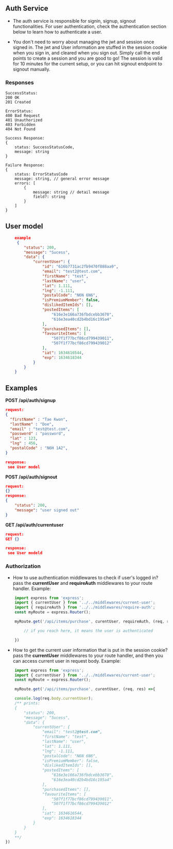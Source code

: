 ## Auth Service

- The auth service is responsible for signin, signup, signout functionalities. For user authentication, check the authentication section below to learn how to authenticate a user.

- You don't need to worry about managing the jwt and session once signed in. The jwt and User information are stuffed in the session cookie when you sign in, and cleared when you sign out. Simply call the end points to create a session and you are good to go! The session is valid for 10 minutes for the current setup, or you can hit signout endpoint to signout manually.

### Responses

```
SuccessStatus:
200 OK
201 Created

ErrorStatus:
400 Bad Request
401 Unauthorized
403 Forbidden
404 Not Found

Success Response:
{
    status: SuccessStatusCode,
    message: string
}

Failure Response:
{
    status: ErrorStatusCode
    message: string, // general error message
    errors: [
        {
            message: string // detail message
            field?: string 
        }
    ]
}
```

## User model
```json
    example
     {
        "status": 200,
        "message": "Sucess",
        "data": {
            "currentUser": {
                "id": "616b7731ac2fb9470f888aa9",
                "email": "test2@test.com",
                "firstName": "test",
                "lastName": "user",
                "lat": 1.111,
                "lng": -1.111,
                "postalCode": "N6N 6N6",
                "isPremiumMember": false,
                "dislikedItemIds": [],
                "postedItems": [
                    "616e3e166a736fbdcebb3670",
                    "616e3ea40cd2b4bd16c195a4"
                ],
                "purchasedItems": [],
                "favouriteItems": [
                    "507f1f77bcf86cd799439011",
                    "507f1f77bcf86cd799439012"
                ],
                "iat": 1634616544,
                "exp": 1634618344
            }
        }
    } 
```

## Examples

**POST /api/auth/signup**

```json
request:
{
  "firstName" : "Tae Kwon",
  "lastName" : "Doe",
  "email" : "test@test.com",
  "password" : "password",
  "lat" : 123,
  "lng" : 456,
  "postalCode" : "N6H 1A2",
}

response:
 see User model
```

**POST /api/auth/signout**

```json
request:
{}
response:
{
    "status": 200,
    "message": "user signed out"
}

```
**GET /api/auth/currentuser**

```json
request:
GET {}

response:
 see User modeld
```

### Authorization

- How to use authentication middlewares to check if user's logged in?
  pass the **currentUser** and **requireAuth** middlewares to your route handler. Example:

```js
    import express from 'express';
    import { currentUser } from '../../middlewares/current-user';
    import { requireAuth } from '../../middlewares/require-auth';
    const myRoute = express.Router();

    myRoute.get('/api/items/purchase', curentUser, requireAuth, (req, res) =>{

        // if you reach here, it means the user is authenticated

    })
```

- How to get the current user information that is put in the session cookie?
  pass the **currentUser** middlewares to your route handler, and then you can access current user in request body. Example:

```js
    import express from 'express';
    import { currentUser } from '../../middlewares/current-user';
    const myRoute = express.Router();

    myRoute.get('/api/items/purchase', curentUser, (req, res) =>{

    console.log(req.body.currentUser);
    /** prints:
    {
        "status": 200,
        "message": "Sucess",
        "data": {
            "currentUser": {
                "email": "test2@test.com",
                "firstName": "test",
                "lastName": "user",
                "lat": 1.111,
                "lng": -1.111,
                "postalCode": "N6N 6N6",
                "isPremiumMember": false,
                "dislikedItemIds": [],
                "postedItems": [
                    "616e3e166a736fbdcebb3670",
                    "616e3ea40cd2b4bd16c195a4"
                ],
                "purchasedItems": [],
                "favouriteItems": [
                    "507f1f77bcf86cd799439011",
                    "507f1f77bcf86cd799439012"
                ],
                "iat": 1634616544,
                "exp": 1634618344
            }
        }
    }
    **/
})
```

